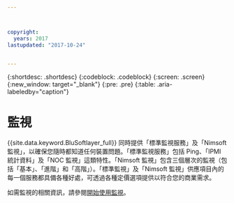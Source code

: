 ```yaml
---



copyright:
  years: 2017
lastupdated: "2017-10-24"


---
```


{:shortdesc: .shortdesc}
{:codeblock: .codeblock}
{:screen: .screen}
{:new_window: target="_blank"}
{:pre: .pre}
{:table: .aria-labeledby="caption"}

# 監視
{{site.data.keyword.BluSoftlayer_full}} 同時提供「標準監視服務」及「Nimsoft 監視」，以確保您隨時都知道任何裝置問題。「標準監視服務」包括 Ping、「IPMI 統計資料」及「NOC 監視」這類特性。「Nimsoft 監視」包含三個層次的監視（包括「基本」、「進階」和「高階」）。「標準監視」及「Nimsoft 監視」供應項目內的每一個服務都具備各種好處，可透過各種定價選項提供以符合您的商業需求。

如需監視的相關資訊，請參閱[開始使用監視](/docs/infrastructure/SLmonitoring/monitoring_index.html)。


